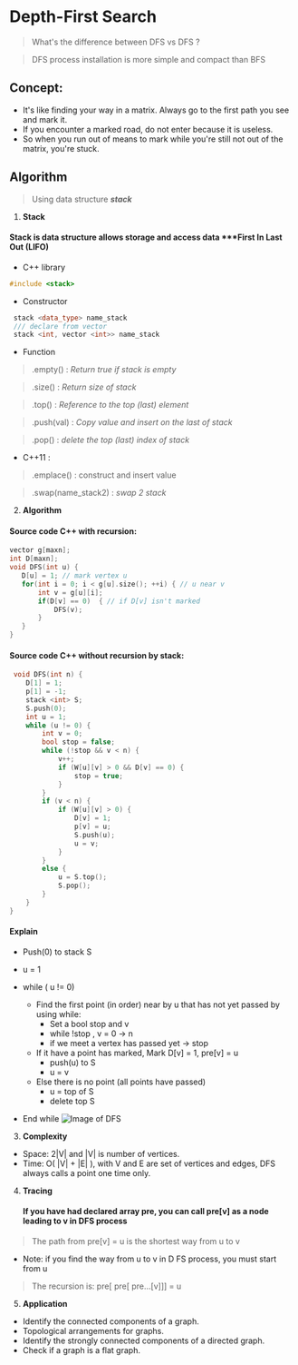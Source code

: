 # **Depth-First Search**

> What's the difference between DFS vs DFS ?

> DFS process installation is more simple and compact than BFS
## Concept: 
* It's like finding your way in a matrix. Always go to the first path you see and mark it. 
* If you encounter a marked road, do not enter because it is useless. 
* So when you run out of means to mark while you're still not out of the matrix, you're stuck.
## Algorithm
> Using data structure ***stack*** 

1. **Stack**
#### Stack is data structure allows storage and access data  ***First In Last Out (LIFO)
* C++ library 
```C++ 
#include <stack> 
```
* Constructor
``` C++
 stack <data_type> name_stack
 /// declare from vector
 stack <int, vector <int>> name_stack
 ```
* Function
 
 > .empty() : *Return true if stack is empty*

 > .size() : *Return size of stack*

 > .top() : *Reference to the top (last) element*

 > .push(val) : *Copy value and insert on the last of stack*

 > .pop() : *delete the top (last) index of stack*
* C++11 :
 > .emplace() : construct and insert value

 > .swap(name_stack2) : *swap 2 stack*

 2. **Algorithm**
 #### Source code C++ with recursion:
 ```C++
vector g[maxn]; 
int D[maxn]; 
void DFS(int u) {
    D[u] = 1; // mark vertex u 
    for(int i = 0; i < g[u].size(); ++i) { // u near v
        int v = g[u][i];
        if(D[v] == 0)  { // if D[v] isn't marked
            DFS(v); 
        }
    }
}
```


#### Source code C++ without recursion by stack: 
```C++ 
 void DFS(int n) {
    D[1] = 1;
    p[1] = -1;
    stack <int> S;
    S.push(0);
    int u = 1;
    while (u != 0) {
        int v = 0;
        bool stop = false;
        while (!stop && v < n) {
            v++;
            if (W[u][v] > 0 && D[v] == 0) {
                stop = true;
            }
        }
        if (v < n) {
            if (W[u][v] > 0) {
                D[v] = 1;
                p[v] = u;
                S.push(u);
                u = v;
            }
        }
        else {
            u = S.top();
            S.pop();
        }
    }
}
``` 
#### Explain
- Push(0) to stack S
- u = 1
- while ( u != 0) 
    - Find the first point (in order) near by u that has not yet passed by using while:
        - Set a bool stop and v
        - while !stop , v = 0 -> n
        - if we meet a vertex has passed yet -> stop
    - If it have a point has marked, Mark D[v] = 1, pre[v] = u
        - push(u) to S
        - u = v
    - Else there is no point (all points have passed) 
        - u = top of S
        - delete top S
    
- End while
![Image of DFS](https://cowboycoder.tech/img/uploads/ly-thuyet-do-thi-co-ban-3-2.gif)
3. **Complexity**
* Space: 2|V| and |V| is number of vertices.
* Time: O( |V| + |E| ), with V and E are set of vertices and edges, DFS always calls a point one time only.
4. **Tracing**
    #### If you have had declared array pre, you can call pre[v] as a node leading to v in DFS process 
> The path from pre[v] = u is the shortest way from u to v

* Note: if you find the way from u to v in D FS process, you must start from u
> The recursion is: pre[ pre[ pre...[v]]] = u
5. **Application**
* Identify the connected components of a graph.
* Topological arrangements for graphs.
* Identify the strongly connected components of a directed graph.
* Check if a graph is a flat graph.
